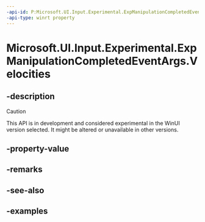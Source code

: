 ```yaml
---
-api-id: P:Microsoft.UI.Input.Experimental.ExpManipulationCompletedEventArgs.Velocities
-api-type: winrt property
---
```


# Microsoft.UI.Input.Experimental.ExpManipulationCompletedEventArgs.Velocities

<!--
public Windows.UI.Input.ManipulationVelocities Velocities { get; }
-->

## -description

> [!CAUTION]
> This API is in development and considered experimental in the WinUI version selected. It might be altered or unavailable in other versions.

## -property-value

## -remarks

## -see-also

## -examples
